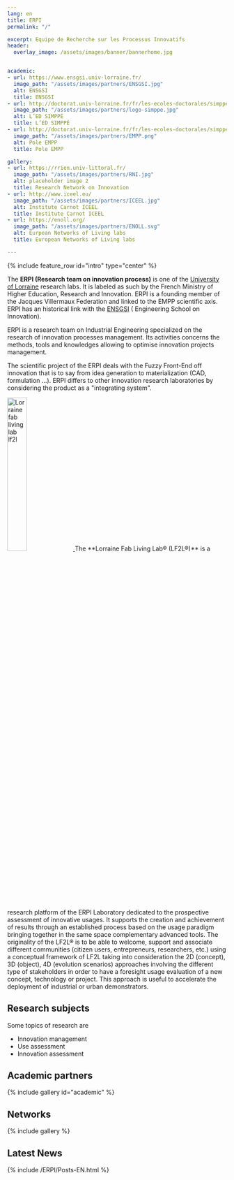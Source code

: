 ```yaml
---
lang: en
title: ERPI
permalink: "/"

excerpt: Equipe de Recherche sur les Processus Innovatifs
header:
  overlay_image: /assets/images/banner/bannerhome.jpg


academic:
- url: https://www.ensgsi.univ-lorraine.fr/
  image_path: "/assets/images/partners/ENSGSI.jpg"
  alt: ENSGSI
  title: ENSGSI
- url: http://doctorat.univ-lorraine.fr/fr/les-ecoles-doctorales/simppe/presentation
  image_path: "/assets/images/partners/logo-simppe.jpg"
  alt: L’ED SIMPPÉ
  title: L’ED SIMPPÉ
- url: http://doctorat.univ-lorraine.fr/fr/les-ecoles-doctorales/simppe/presentation
  image_path: "/assets/images/partners/EMPP.png"
  alt: Pole EMPP
  title: Pole EMPP

gallery:
- url: https://rrien.univ-littoral.fr/
  image_path: "/assets/images/partners/RNI.jpg"
  alt: placeholder image 2
  title: Research Network on Innovation
- url: http://www.iceel.eu/
  image_path: "/assets/images/partners/ICEEL.jpg"
  alt: Institute Carnot ICEEL
  title: Institute Carnot ICEEL
- url: https://enoll.org/
  image_path: "/assets/images/partners/ENOLL.svg"
  alt: Eurpean Networks of Living labs
  title: European Networks of Living labs

---
```




{% include feature_row id="intro" type="center" %}


The **ERPI (Research team on innovation process)** is one of the [University of Lorraine](http://univ-lorraine.fr) research labs.
It is labeled as such by the French Ministry of Higher Education, Research and Innovation.
ERPI is a founding member of the Jacques Villermaux Federation and linked to the EMPP scientific axis.
ERPI has an historical link with the [ENSGSI](http://ensgsi.univ-lorraine.fr) ( Engineering School on Innovation).

ERPI is a research team on Industrial Engineering specialized on the research of innovation processes management. Its activities concerns the methods, tools and knowledges allowing to optimise innovation projects management.

The scientific project of the ERPI deals with the Fuzzy Front-End off innovation that is to say from idea generation to materialization (CAD, formulation ...). ERPI differs to other innovation research laboratories by considering the product as a "integrating system".


<a href="http://lf2l.fr/">
<img src="/assets/images/partners/LF2L-Vertical.jpg"  alt= "Lorraine fab living lab lf2l" width="30%" class="align-right">
</a>
The **Lorraine Fab Living Lab® (LF2L®)** is a research platform of the ERPI Laboratory dedicated to the prospective assessment of innovative usages. It supports the creation and achievement of results through an established process based on the usage paradigm bringing together in the same space complementary advanced tools. The originality of the LF2L® is to be able to welcome, support and associate different communities (citizen users, entrepreneurs, researchers, etc.) using a conceptual framework of LF2L taking into consideration the 2D (concept), 3D (object), 4D (evolution scenarios) approaches involving the different type of stakeholders in order to have a foresight usage evaluation of a new concept, technology or project. This approach is useful to accelerate the deployment of industrial or urban demonstrators.


## Research subjects

 Some topics of research are 

- Innovation management
- Use assessment
- Innovation assessment


## Academic partners

{% include gallery id="academic" %}

## Networks

{% include gallery %}

## Latest News


{% include /ERPI/Posts-EN.html %}

